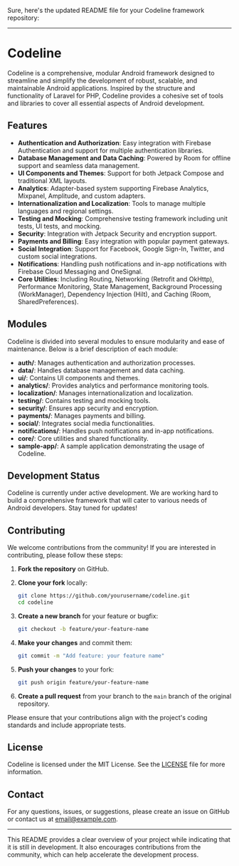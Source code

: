Sure, here's the updated README file for your Codeline framework repository:

---

# Codeline

Codeline is a comprehensive, modular Android framework designed to streamline and simplify the development of robust, scalable, and maintainable Android applications. Inspired by the structure and functionality of Laravel for PHP, Codeline provides a cohesive set of tools and libraries to cover all essential aspects of Android development.

## Features

- **Authentication and Authorization**: Easy integration with Firebase Authentication and support for multiple authentication libraries.
- **Database Management and Data Caching**: Powered by Room for offline support and seamless data management.
- **UI Components and Themes**: Support for both Jetpack Compose and traditional XML layouts.
- **Analytics**: Adapter-based system supporting Firebase Analytics, Mixpanel, Amplitude, and custom adapters.
- **Internationalization and Localization**: Tools to manage multiple languages and regional settings.
- **Testing and Mocking**: Comprehensive testing framework including unit tests, UI tests, and mocking.
- **Security**: Integration with Jetpack Security and encryption support.
- **Payments and Billing**: Easy integration with popular payment gateways.
- **Social Integration**: Support for Facebook, Google Sign-In, Twitter, and custom social integrations.
- **Notifications**: Handling push notifications and in-app notifications with Firebase Cloud Messaging and OneSignal.
- **Core Utilities**: Including Routing, Networking (Retrofit and OkHttp), Performance Monitoring, State Management, Background Processing (WorkManager), Dependency Injection (Hilt), and Caching (Room, SharedPreferences).

## Modules

Codeline is divided into several modules to ensure modularity and ease of maintenance. Below is a brief description of each module:

- **auth/**: Manages authentication and authorization processes.
- **data/**: Handles database management and data caching.
- **ui/**: Contains UI components and themes.
- **analytics/**: Provides analytics and performance monitoring tools.
- **localization/**: Manages internationalization and localization.
- **testing/**: Contains testing and mocking tools.
- **security/**: Ensures app security and encryption.
- **payments/**: Manages payments and billing.
- **social/**: Integrates social media functionalities.
- **notifications/**: Handles push notifications and in-app notifications.
- **core/**: Core utilities and shared functionality.
- **sample-app/**: A sample application demonstrating the usage of Codeline.

## Development Status

Codeline is currently under active development. We are working hard to build a comprehensive framework that will cater to various needs of Android developers. Stay tuned for updates!

## Contributing

We welcome contributions from the community! If you are interested in contributing, please follow these steps:

1. **Fork the repository** on GitHub.
2. **Clone your fork** locally:

    ```bash
    git clone https://github.com/yourusername/codeline.git
    cd codeline
    ```

3. **Create a new branch** for your feature or bugfix:

    ```bash
    git checkout -b feature/your-feature-name
    ```

4. **Make your changes** and commit them:

    ```bash
    git commit -m "Add feature: your feature name"
    ```

5. **Push your changes** to your fork:

    ```bash
    git push origin feature/your-feature-name
    ```

6. **Create a pull request** from your branch to the `main` branch of the original repository.

Please ensure that your contributions align with the project's coding standards and include appropriate tests.

## License

Codeline is licensed under the MIT License. See the [LICENSE](LICENSE) file for more information.

## Contact

For any questions, issues, or suggestions, please create an issue on GitHub or contact us at [email@example.com](mailto:email@example.com).

---

This README provides a clear overview of your project while indicating that it is still in development. It also encourages contributions from the community, which can help accelerate the development process.
